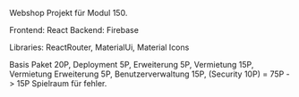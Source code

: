 Webshop Projekt für Modul 150.

Frontend: React
Backend: Firebase

Libraries: ReactRouter, MaterialUi, Material Icons

Basis Paket 20P, Deployment 5P, Erweiterung 5P, Vermietung 15P, Vermietung Erweiterung 5P, Benutzerverwaltung 15P, (Security 10P)
= 75P -> 15P Spielraum für fehler.
